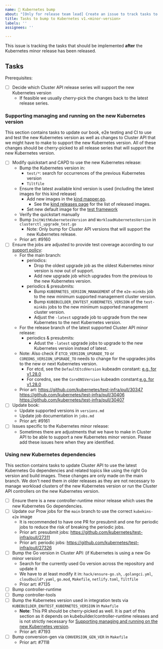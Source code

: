 ```yaml
---
name: 🚀 Kubernetes bump
about: "[Only for release team lead] Create an issue to track tasks to support a new Kubernetes minor release."
title: Tasks to bump to Kubernetes v1.<minor-version>
labels: ''
assignees: ''

---
```


This issue is tracking the tasks that should be implemented **after** the Kubernetes minor release has been released.

## Tasks

Prerequisites:
* [ ] Decide which Cluster API release series will support the new Kubernetes version
  * If feasible we usually cherry-pick the changes back to the latest release series.

### Supporting managing and running on the new Kubernetes version

This section contains tasks to update our book, e2e testing and CI to use and test the new Kubernetes version
as well as changes to Cluster API that we might have to make to support the new Kubernetes version. All of these
changes should be cherry-picked to all release series that will support the new Kubernetes version.

* [ ] Modify quickstart and CAPD to use the new Kubernetes release:
  * Bump the Kubernetes version in:
    * `test/*`: search for occurrences of the previous Kubernetes version
    * `Tiltfile`
  * Ensure the latest available kind version is used (including the latest images for this kind release)
    * Add new images in the [kind mapper.go](https://github.com/kubernetes-sigs/cluster-api/blob/48ae58e51f9723ab7b9635d0e05ee54c4843707a/test/infrastructure/kind/mapper.go#L79).
      * See the [kind releases page](https://github.com/kubernetes-sigs/kind/releases) for the list of released images.
    * Set new default image for the [test framework](https://github.com/kubernetes-sigs/cluster-api/blob/48ae58e51f9723ab7b9635d0e05ee54c4843707a/test/framework/bootstrap/kind_provider.go#L40)
  * Verify the quickstart manually
  * Bump `InitWithKubernetesVersion` and `WorkloadKubernetesVersion` in `clusterctl_upgrade_test.go`
    * Note: Only bump for Cluster API versions that will support the new Kubernetes release.
  * Prior art: #9160
* [ ] Ensure the jobs are adjusted to provide test coverage according to our [support policy](https://cluster-api.sigs.k8s.io/reference/versions.html#supported-kubernetes-versions):
  * For the main branch:
    * periodics:
      * Drop the oldest upgrade job as the oldest Kubernetes minor version is now out of support.
      * Add new upgrade job which upgrades from the previous to the new Kubernetes version.
    * periodics & presubmits:
      * Bump `KUBERNETES_VERSION_MANAGEMENT` of the `e2e-mink8s` job to the new minimum supported management cluster version.
      * Bump `KUBEBUILDER_ENVTEST_KUBERNETES_VERSION` of the `test-mink8s` jobs to the new minimum supported management cluster version.
      * Adjust the `-latest` upgrade job to upgrade from the new Kubernetes to the next Kubernetes version.
  * For the release branch of the latest supported Cluster API minor release:
    * periodics & presubmits:
      * Adust the `-latest` upgrade jobs to upgrade to the new Kubernetes version instead of latest.
  * Note: Also check if `ETCD_VERSION_UPGRADE_TO` or `COREDNS_VERSION_UPGRADE_TO` needs to change for the upgrades jobs to the new or next Kubernetes version.
    * For etcd, see the `DefaultEtcdVersion` kubeadm constant: [e.g. for v1.28.0](https://github.com/kubernetes/kubernetes/blob/v1.28.0/cmd/kubeadm/app/constants/constants.go#L308)
    * For coredns, see the `CoreDNSVersion` kubeadm constant:[e.g. for v1.28.0](https://github.com/kubernetes/kubernetes/blob/v1.28.0/cmd/kubeadm/app/constants/constants.go#L344)
  * Prior art: https://github.com/kubernetes/test-infra/pull/30347 https://github.com/kubernetes/test-infra/pull/30406 https://github.com/kubernetes/test-infra/pull/30407
* [ ] Update book:
  * Update supported versions in `versions.md`
  * Update job documentation in `jobs.md`
  * Prior art: #9161
* [ ] Issues specific to the Kubernetes minor release:
  * Sometimes there are adjustments that we have to make in Cluster API to be able to support
    a new Kubernetes minor version. Please add these issues here when they are identified.

### Using new Kubernetes dependencies

This section contains tasks to update Cluster API to use the latest Kubernetes Go dependencies and related topics
like using the right Go version and build images. These changes are only made on the main branch. We don't
need them in older releases as they are not necessary to manage workload clusters of the new Kubernetes version or
run the Cluster API controllers on the new Kubernetes version.

* [ ] Ensure there is a new controller-runtime minor release which uses the new Kubernetes Go dependencies.
* [ ] Update our Prow jobs for the `main` branch to use the correct `kubekins-e2e` image
  * It is recommended to have one PR for presubmit and one for periodic jobs to reduce the risk of breaking the periodic jobs.
  * Prior art: presubmit jobs: https://github.com/kubernetes/test-infra/pull/27311
  * Prior art: periodic jobs: https://github.com/kubernetes/test-infra/pull/27326
* [ ] Bump the Go version in Cluster API: (if Kubernetes is using a new Go minor version)
  * Search for the currently used Go version across the repository and update it
  * We have to at least modify it in: `hack/ensure-go.sh`, `.golangci.yml`, `cloudbuild*.yaml`, `go.mod`, `Makefile`, `netlify.toml`, `Tiltfile`
  * Prior art: #7135
* [ ] Bump controller-runtime
* [ ] Bump controller-tools
* [ ] Bump the Kubernetes version used in integration tests via `KUBEBUILDER_ENVTEST_KUBERNETES_VERSION` in `Makefile`
  * **Note**: This PR should be cherry-picked as well. It is part of this section as it depends on kubebuilder/controller-runtime
    releases and is not strictly necessary for [Supporting managing and running on the new Kubernetes version](#supporting-managing-and-running-on-the-new-kubernetes-version).
  * Prior art: #7193
* [ ] Bump conversion-gen via `CONVERSION_GEN_VER` in `Makefile`
  * Prior art: #7118
